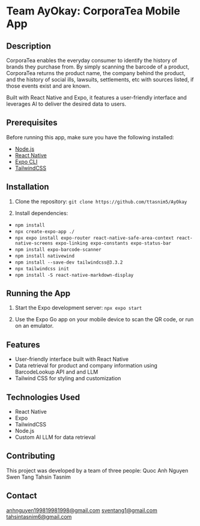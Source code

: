 # Team AyOkay: CorporaTea Mobile App

## Description
CorporaTea enables the everyday consumer to identify the history of brands they purchase from. By simply scanning the barcode of a product, CorporaTea returns the product name, the company behind the product, and the history of social ills, lawsuits, settlements, etc with sources listed, if those events exist and are known.

Built with React Native and Expo, it features a user-friendly interface and leverages AI to deliver the desired data to users.

## Prerequisites
Before running this app, make sure you have the following installed:
- [Node.js](https://nodejs.org/)
- [React Native](https://reactnative.dev/)
- [Expo CLI](https://docs.expo.dev/get-started/installation/)
- [TailwindCSS](https://tailwindcss.com/)

## Installation
1. Clone the repository:
`git clone https://github.com/ttasnim5/AyOkay`

2. Install dependencies:
* `npm install`
* `npx create-expo-app ./` 
* `npx expo install expo-router react-native-safe-area-context react-native-screens expo-linking expo-constants expo-status-bar`
* `npm install expo-barcode-scanner` 
* `npm install nativewind`
* `npm install --save-dev tailwindcss@3.3.2` 
* `npx tailwindcss init`    
* `npm install -S react-native-markdown-display`  

## Running the App
1. Start the Expo development server:
`npx expo start`


2. Use the Expo Go app on your mobile device to scan the QR code, or run on an emulator.

## Features
- User-friendly interface built with React Native
- Data retrieval for product and company information using BarcodeLookup API and and LLM
- Tailwind CSS for styling and customization

## Technologies Used
- React Native
- Expo
- TailwindCSS
- Node.js
- Custom AI LLM for data retrieval

## Contributing
This project was developed by a team of three people:
Quoc Anh Nguyen
Swen Tang
Tahsin Tasnim

## Contact
anhnguyen199819981998@gmail.com
sventang1@gmail.com
tahsintasnim6@gmail.com
